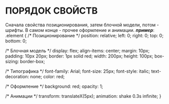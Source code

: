 # ПОРЯДОК СВОЙСТВ
Сначала свойства позиционирования, затем блочной модели, потом - шрифты. В самом конце - прочее оформление и анимации.
***пример***:
.element {
  /* Позиционирование */
  position: relative;
  left: 0;
  right: 0;
  top: 0;
  bottom: 0;

  /* Блочная модель */
  display: flex;
  align-items: center;
  margin: 10px;
  padding: 10px 20px;
  border: 1px solid red;
  width: 200px;
  height: 100px;
  box-sizing: border-box;

  /* Типографика */
  font-family: Arial;
  font-size: 25px;
  font-style: italic;
  text-decoration: none;
  color: red;

  /* Оформление */
  background: red;
  opacity: 1;

  /* Анимации */
  transform: translateX(5px);
  animation: shake 0.3s infinite;
}